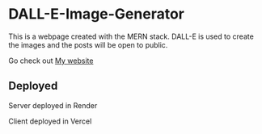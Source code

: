 # DALL-E-Image-Generator
This is a webpage created with the MERN stack. DALL-E is used to create the images and the posts will be open to public. 

Go check out [My website](https://dall-e-image-generator-eight.vercel.app/)

## Deployed
Server deployed in Render

Client deployed in Vercel
